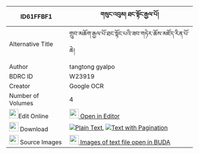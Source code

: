 |ID61FFBF1|གསུང་འབུམ། ཐང་སྟོང་རྒྱལ་པོ། 
| --- | --- 
|Alternative Title |གྲུབ་མཆོག་རྒྱལ་པོ་ཐང་སྟོང་པའི་ཟབ་གཏེར་ཆོས་མཛོད་རིན་པོ་ཆེ།
|Author| tangtong gyalpo
|BDRC ID | W23919
|Creator | Google OCR
|Number of Volumes| 4
|<img width="25" src="https://img.icons8.com/color/25/000000/edit-property.png">Edit Online| [<img width="25" src="https://avatars.githubusercontent.com/u/45091458?s=200&v=4"> Open in Editor](http://editor.openpecha.org/ID61FFBF1)
|<img width="25" src="https://img.icons8.com/fluent/48/000000/download-2.png"/>  Download | [![](https://img.icons8.com/color/20/000000/txt.png)Plain Text](https://github.com/Openpecha/ID61FFBF1/releases/download/v1/sungbum_tangtong_gyalpo_plain_ID61FFBF1.zip), [![](https://img.icons8.com/color/20/000000/txt.png)Text with Pagination](https://github.com/Openpecha/ID61FFBF1/releases/download/v1/sungbum_tangtong_gyalpo_pages_ID61FFBF1.zip)
|<img width="25" src="https://img.icons8.com/plasticine/100/000000/pictures-folder.png"/>  Source Images | [<img width="25" src="https://library.bdrc.io/icons/BUDA-small.svg"> Images of text file open in BUDA](https://library.bdrc.io/show/bdr:W23919)